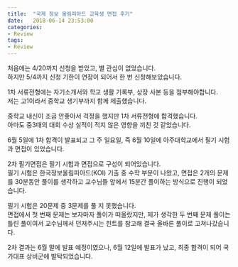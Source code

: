 ```yaml
---
title:  "국제 정보 올림피아드 교육생 면접 후기"
date:   2018-06-14 23:53:00
categories:
- Review
tags:
- Review
---
```


처음에는 4/20까지 신청을 받았고, 별 관심이 없었습니다.<br>
하지만 5/4까지 신청 기한이 연장이 되어서 한 번 신청해보았습니다.<br>

1차 서류전형에는 자기소개서와 학교 생활 기록부, 상장 사본 등을 첨부해야합니다.<br>
저는 고1이라서 중학교 생기부까지 함께 제출했습니다.

중학교 내신이 조금 안좋아서 걱정을 했지만 1차 서류전형에 합격했습니다.<br>
아마도 중3때의 대회 수상 실적이 적지 않은 영향을 끼친 것 같았습니다.

6월 5일에 1차 합격이 발표되고 그 주 일요일, 즉 6월 10일에 아주대학교에서 필기 시험과 면접이 있었습니다.

2차 필기면접은 필기 시험과 면접으로 구성이 되어있습니다. <br>
필기 시험은 한국정보올림피아드(KOI) 기출 중 수학 부분이 나왔고, 면접은 2개의 문제를 30분동안 풀이를 생각하고 교수님들 앞에서 15분간 풀이하는 방식으로 진행이 되었습니다.

필기 시험은 20문제 중 3문제를 풀 지 못했습니다.<br>
면접에서 첫 번째 문제는 보자마자 풀이가 떠올랐지만, 제가 생각한 두 번째 문제 풀이는 틀린 풀이여서 교수님께서 던져주시는 힌트를 참고해 결국 올바른 풀이로 고쳐나갔습니다.

2차 결과는 6월 말에 발표 예정이였으나, 6월 12일에 발표가 났고, 최종 합격이 되어 국가대표 상비군에 발탁되었습니다.
